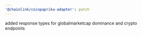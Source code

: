 ```yaml
---
'@chainlink/coinpaprika-adapter': patch
---
```


added response types for globalmarketcap dominance and crypto endpoints
